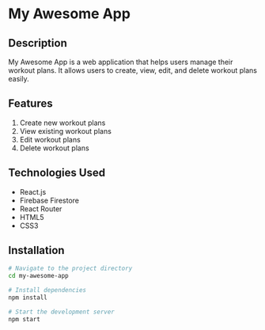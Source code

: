 # My Awesome App

## Description

My Awesome App is a web application that helps users manage their workout plans. It allows users to create, view, edit, and delete workout plans easily.

## Features

1. Create new workout plans
2. View existing workout plans
3. Edit workout plans
4. Delete workout plans

## Technologies Used

- React.js
- Firebase Firestore
- React Router
- HTML5
- CSS3

## Installation

```bash
# Navigate to the project directory
cd my-awesome-app

# Install dependencies
npm install

# Start the development server
npm start
